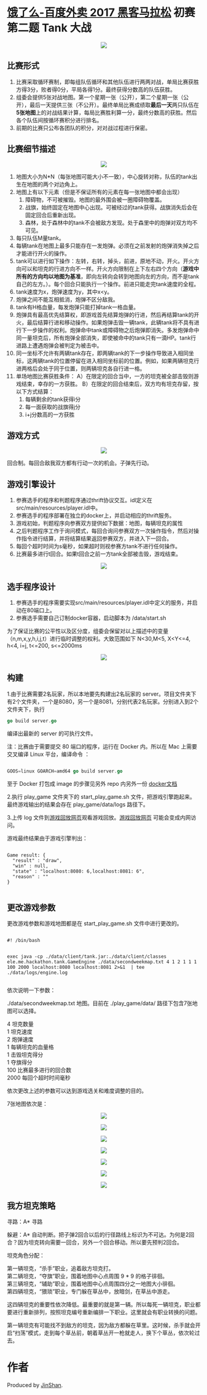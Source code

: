# [饿了么-百度外卖 2017 黑客马拉松](https://hackathon.ele.me/?introduce.html) 初赛第二题 Tank 大战


<p align='center'>
<img src='./image/hackathon_2017_1.png'>
</p>


## 比赛形式
1. 比赛采取循环赛制，即每组队伍循环和其他队伍进行两两对战，单局比赛获胜方得3分，败者得0分，平局各得1分。最终获得分数高的队伍获胜。
2. 组委会提供5张对战地图。第一个星期一张（公开），第二个星期一张（公开），最后一天提供三张（不公开）。最终单局比赛成绩取**最后一天**两只队伍在**5张地图**上的对战结果计算，每局比赛胜利算一分，最终分数高的获胜。然后各个队伍间按循环赛积分进行排名。
3. 前期的比赛只公布各团队的积分，对对战过程进行保密。


## 比赛细节描述

<p align='center'>
<img src='./image/hackathon_2017_3.png'>
</p>

1. 地图大小为N*N（每张地图可能大小不一致），中心旋转对称，队伍的tank出生在地图的两个对边角上。
2. 地图上有以下元素（但是不保证所有的元素在每一张地图中都会出现）
    1. 障碍物，不可被摧毁。地图的最外围会被一圈障碍物覆盖。
    2. 战旗，始终固定在地图中心出现。可被经过的tank获得。战旗消失后会在固定回合后重新出现。
    3. 森林，处于森林中的tank不会被敌方发现。处于森里中的炮弹对双方均不可见。
3. 每只队伍M量tank。  
4. 每辆tank在地图上最多只能存在一发炮弹。必须在之前发射的炮弹消失掉之后才能进行开火的操作。  
5. tank可以进行如下操作：左转，右转，掉头，前进，原地不动，开火。开火方向可以和坦克的行进方向不一样。开火方向限制在上下左右四个方向（**游戏中所有的方向均以地图为基准**，即向左转向会转到地图向左的方向，而不是tank自己的左方。）。每个回合只能执行一个操作。前进只能走完tank速度的全程。
6. tank速度为x，炮弹速度为y，其中x<y。
7. 炮弹之间不能互相抵消，炮弹不区分敌我。
8. tank有H格血量，每发炮弹只能打掉tank一格血量。
9. 炮弹具有最高优先结算权，即游戏首先结算炮弹的行进，然后再结算tank的开火，最后结算行进和移动操作。如果炮弹击毁一辆tank，此辆tank将不具有进行下一步操作的权利。炮弹命中tank或障碍物之后炮弹即消失。多发炮弹命中同一量坦克后，所有炮弹全部消失，即使被命中的tank只有一滴HP。tank行进路上遭遇炮弹会被判定为被击中。
10. 同一坐标不允许有两辆tank存在，即两辆tank的下一步操作导致进入相同坐标，这两辆tank的位置停留在进入相同坐标前的位置。例如，如果两辆坦克行进两格后会处于同于位置，则两辆坦克各自行进一格。
11. 单场地图比赛获胜条件：
	A）在限定的回合当中，一方的坦克被全部击毁则游戏结束，幸存的一方获胜。
	B）在限定的回合结束后，双方均有坦克存留，按以下方式结算：
    1. 每辆剩余的tank获得i分
    2. 每一面获取的战旗得j分
    3. i+j分数高的一方获胜


## 游戏方式


<p align='center'>
<img src='./image/hackathon_2017_4.png'>
</p>


回合制。每回合敌我双方都有行动一次的机会。子弹先行动。

## 游戏引擎设计
1. 参赛选手的程序和判题程序通过thrift协议交互。idl定义在 src/main/resources/player.idl中。
2. 参赛选手的程序部署在独立的docker上，并启动相应的thrift服务。
3. 游戏初始，判题程序向参赛双方提供如下数据：地图，每辆坦克的属性
4. 之后判题程序工作于询问模式，每回合询问参赛双方一次操作指令，然后对操作指令进行结算，并将结算结果返回参赛双方，并进入下一回合。
5. 每回个超时时间为s毫秒，如果超时则视参赛方tank不进行任何操作。
6. 比赛最多进行t回合。如果t回合之前一方tank全部被击毁，游戏结束。

<p align='center'>
<img src='./image/hackathon_2017_5.png'>
</p>


## 选手程序设计
1. 参赛选手的程序需要实现src/main/resources/player.idl中定义的服务，并启动在80端口上。
2. 参赛选手需要自己订制docker容器，启动脚本为 /data/start.sh

为了保证比赛的公平性以及区分度，组委会保留对以上描述中的变量（n,m,x,y,h,i,j,t）进行临时调整的权利。大致范围如下
N<30,M<5, X<Y<=4, h<4, i=j, t<=200, s<=2000ms


<p align='center'>
<img src='./image/hackathon_2017_2.png'>
</p>


## 构建

1.由于比赛需要2名玩家，所以本地要先构建出2名玩家的 server。项目文件夹下有2个文件夹，一个是8080，另一个是8081，分别代表2名玩家。分别进入到2个文件夹下，执行

```go
go build server.go

```

编译出最新的 server 的可执行文件。

注：比赛由于需要提交 80 端口的程序，运行在 Docker 内。所以在 Mac 上需要交叉编译 Linux 平台，编译命令 ：

```go

GOOS=linux GOARCH=amd64 go build server.go

```

至于 Docker 打包成 image 的步骤见另外 repo 内另外一份 [docker文档](./docker.md)

2.执行 play\_game 文件夹下的 start\_play\_game.sh 文件，把游戏引擎跑起来。最终游戏输出的结果会存在  play\_game/data/logs 路径下。

3.上传 log 文件到[游戏回放网页](https://tank-replayer.faas.elenet.me/#/)观看游戏回放。[游戏回放网页](https://tank-replayer.faas.elenet.me/#/) 可能会变成内网访问。

游戏最终结果由于游戏引擎判出：

```

Game result: {
  "result" : "draw",
  "win" : null,
  "state" : "localhost:8080: 6,localhost:8081: 6",
  "reason" : ""
}


```


## 更改游戏参数

更改游戏参数和游戏地图都是在 start\_play\_game.sh 文件中进行更改的。

```

#! /bin/bash


exec java -cp ./data/client/tank.jar:./data/client/classes ele.me.hackathon.tank.GameEngine ./data/secondweekmap.txt 4 1 2 1 1 1 100 2000 localhost:8080 localhost:8081 2>&1  | tee ./data/logs/engine.log


```

依次说明一下参数：

./data/secondweekmap.txt 地图。目前在 ./play_game/data/ 路径下包含7张地图可以选择。

4 坦克数量  
1 坦克速度  
2 炮弹速度  
1 每辆坦克的血量格  
1 击毁坦克得分  
1 夺旗得分  
100 比赛最多进行的回合数  
2000 每回个超时时间毫秒  

依次更改上述的参数可以达到游戏选关和难度调整的目的。

7张地图依次是：


<p align='center'>
<img src='./image/map_1.png'>
</p>

<p align='center'>
<img src='./image/map_2.png'>
</p>


<p align='center'>
<img src='./image/map_3.png'>
</p>

<p align='center'>
<img src='./image/map_4.png'>
</p>

<p align='center'>
<img src='./image/map_5.png'>
</p>

<p align='center'>
<img src='./image/map_6.png'>
</p>


<p align='center'>
<img src='./image/map_7.png'>
</p>

## 我方坦克策略

寻路：A* 寻路  

躲避：A* 自动判断。把子弹2回合以后的行径路线上标识为不可达。为何是2回合？因为坦克转向需要一回合，另外一个回合移动。所以要先预判2回合。

坦克角色分配：

第一辆坦克，“杀手”职业，追着敌方坦克打。  
第二辆坦克，“夺旗”职业，围着地图中心点周围 9 * 9 的格子徘徊。  
第三辆坦克，“辅助”职业，围着地图中心点周围四分之一地图大小徘徊。  
第四辆坦克，“猥琐”职业，专门躲在草丛中，放暗剑，在草丛中游走。  

这四辆坦克的重要性依次降低。最重要的就是第一辆。所以每死一辆坦克，职业都要进行重新排列，按照坦克编号重新编排一下职业。这里就会有职业转换的问题。  

第一辆坦克有可能找不到敌方的坦克，因为敌方都躲在草里。这时候，杀手就会开启“扫荡”模式，走到每个草丛前，朝着草丛开一枪就走人，换下个草丛，依次轮过去。  


# 作者

Produced by [JinShan](https://github.com/kiddodev050).

